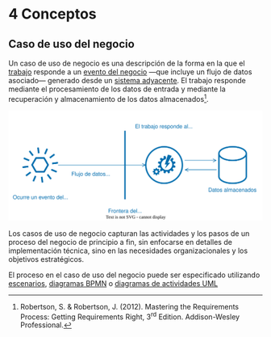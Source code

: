 # 4 Conceptos

## Caso de uso del negocio

Un caso de uso de negocio es una descripción de la forma en la que el
[trabajo](./4_Trabajo_y_area_de_trabajo.md) responde a un
[evento del negocio](./4_Evento_del_negocio.md) —que incluye un flujo de datos
asociado— generado desde un [sistema adyacente](./4_Sistema_adyacente.md). El
trabajo responde mediante el procesamiento de los datos de entrada y mediante la
recuperación y almacenamiento de los datos almacenados[^1].

[^1]: Robertson, S. & Robertson, J. (2012). Mastering the Requirements Process:
Getting Requirements Right, 3<sup>rd</sup> Edition. Addison-Wesley Professional.

![BUC](/diagrams/BUC.svg)

Los casos de uso de negocio capturan las actividades y los pasos de un proceso
del negocio de principio a fin, sin enfocarse en detalles de implementación
técnica, sino en las necesidades organizacionales y los objetivos estratégicos.

El proceso en el caso de uso del negocio puede ser especificado utilizando
[escenarios](/4_Conceptos/Escenario.md),
[diagramas BPMN](/2_Tecnicas_y_herramientas/2_4_4_Diagramas_BPMN.md) o
[diagramas de actividades UML](/2_Tecnicas_y_herramientas/2_4_1_Diagramas_de_actividades_UML.md)
